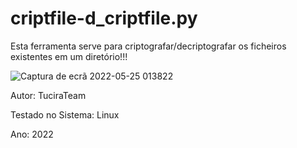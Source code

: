 # criptfile-d_criptfile.py

Esta ferramenta serve para criptografar/decriptografar os ficheiros existentes em um diretório!!!

![Captura de ecrã 2022-05-25 013822](https://user-images.githubusercontent.com/53110905/170154454-373f32ea-8fb8-450f-9305-34c2d8759fb9.png)


Autor: TuciraTeam

Testado no Sistema: Linux

Ano: 2022
